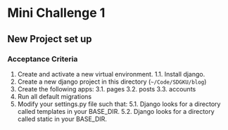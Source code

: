 # Mini Challenge 1

## New Project set up

### Acceptance Criteria
1. Create and activate a new virtual environment.
1.1. Install django.
2. Create a new django project in this directory (`~/Code/SDGKU/blog`)
3. Create the following apps:
3.1. pages
3.2. posts
3.3. accounts
4. Run all default migrations
5. Modify your settings.py file such that:
5.1. Django looks for a directory called templates in your BASE_DIR.
5.2. Django looks for a directory called static in your BASE_DIR.